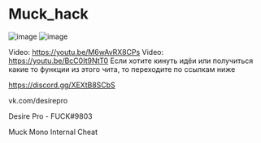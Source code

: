 # Muck_hack
![image](https://user-images.githubusercontent.com/59990384/134275805-daf0846a-4c67-4fd6-b359-6b83db7b0fb2.png)
![image](https://user-images.githubusercontent.com/59990384/134267776-84650987-db12-4f4c-9ace-2360caf8ec80.png)

Video: https://youtu.be/M6wAvRX8CPs
Video: https://youtu.be/BcC0It9NtT0
Если хотите кинуть идёи или получиться какие то функции из этого чита, то переходите по ссылкам ниже

https://discord.gg/XEXtB8SCbS

vk.com/desirepro

Desire Pro - FUCK#9803

Muck Mono Internal Cheat 

